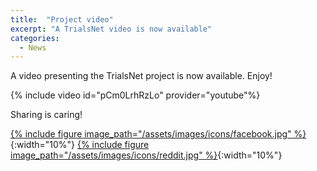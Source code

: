 ```yaml
---
title:  "Project video"
excerpt: "A TrialsNet video is now available"
categories: 
  - News
---
```


A video presenting the TrialsNet project is now available. Enjoy!

{% include video id="pCm0LrhRzLo" provider="youtube"%}

Sharing is caring!

[{% include figure image_path="/assets/images/icons/facebook.jpg" %}](https://www.facebook.com/sharer.php?u=https://trialsnet.eu/news/project-video/){:width="10%"} [{% include figure image_path="/assets/images/icons/reddit.jpg" %}](https://reddit.com/submit?url=https://trialsnet.eu/news/project-video/&title=TrialsNet){:width="10%"}

